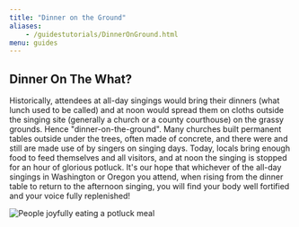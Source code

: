 ```yaml
---
title: "Dinner on the Ground"
aliases:
    - /guidestutorials/DinnerOnGround.html
menu: guides
---
```


## Dinner On The What?

Historically, attendees at all-day singings would bring their dinners (what lunch used to be called) and at noon would spread them on cloths outside the singing site (generally a church or a county courthouse) on the grassy grounds. Hence "dinner-on-the-ground". Many churches built permanent tables outside under the trees, often made of concrete, and there were and still are made use of by singers on singing days. Today, locals bring enough food to feed themselves and all visitors, and at noon the singing is stopped for an hour of glorious potluck. It's our hope that whichever of the all-day singings in Washington or Oregon you attend, when rising from the dinner table to return to the afternoon singing, you will find your body well fortified and your voice fully replenished!

![People joyfully eating a potluck meal](img/DINNER_000.jpg)
